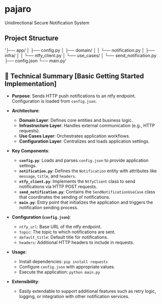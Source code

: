 # pajaro
Unidirectional Secure Notification System

## Project Structure
'├── app/
│   ├── config.py
│   ├── domain/
│   │   └── notification.py
│   ├── infra/
│   │   └── ntfy_client.py
│   └── use_cases/
│       └── send_notification.py
├── config.json
└── main.py'

## 🔧 Technical Summary [Basic Getting Started Implementation]

- **Purpose**: Sends HTTP push notifications to an ntfy endpoint. Configuration is loaded from `config.json`.

- **Architecture**:
  - **Domain Layer**: Defines core entities and business logic.
  - **Infrastructure Layer**: Handles external communication (e.g., HTTP requests).
  - **Use Cases Layer**: Orchestrates application workflows.
  - **Configuration Layer**: Centralizes and loads application settings.

- **Key Components**:
  - **`config.py`**: Loads and parses `config.json` to provide application settings.
  - **`notification.py`**: Defines the `Notification` entity with attributes like `message`, `title`, and `headers`.
  - **`ntfy_client.py`**: Implements the `NtfyClient` class to send notifications via HTTP POST requests.
  - **`send_notification.py`**: Contains the `SendNotificationUseCase` class that coordinates the sending of notifications.
  - **`main.py`**: Entry point that initializes the application and triggers the notification sending process.

- **Configuration (`config.json`)**:
  - `ntfy_url`: Base URL of the ntfy endpoint.
  - `topic`: The topic to which notifications are sent.
  - `default_title`: Default title for notifications.
  - `headers`: Additional HTTP headers to include in requests.

- **Usage**:
  - Install dependencies: `pip install requests`
  - Configure `config.json` with appropriate values.
  - Execute the application: `python main.py`

- **Extensibility**:
  - Easily extendable to support additional features such as retry logic, logging, or integration with other notification services.